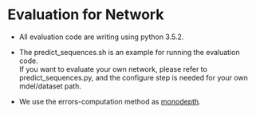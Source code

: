 # Evaluation for Network
- All evaluation code are writing using python 3.5.2.   

- The predict_sequences.sh is an example for running the evaluation code.   
If you want to evaluate your own network, please refer to predict_sequences.py, and the configure step is needed for your own mdel/dataset path.  

- We use the errors-computation method as [monodepth](https://githubcom/mrharicot/monodepth/blob/master/utils/evaluation_utils.py).    
